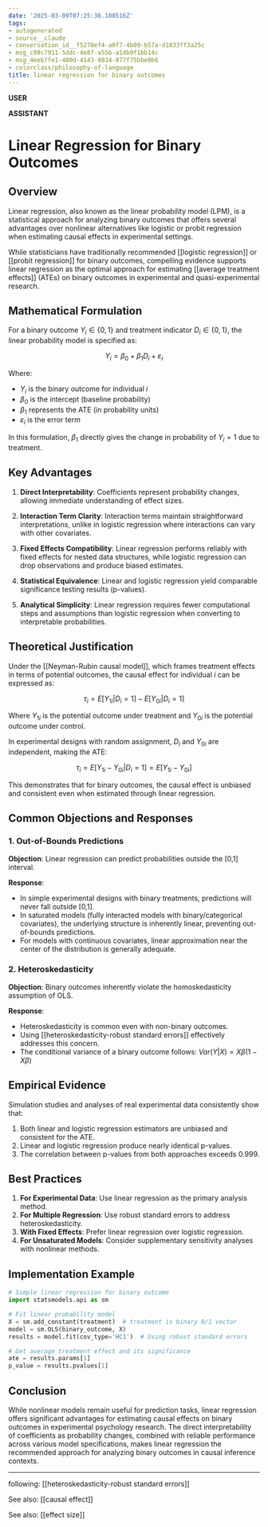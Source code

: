 ```yaml
---
date: '2025-03-09T07:25:36.108516Z'
tags:
- autogenerated
- source__claude
- conversation_id__f5278ef4-a0f7-4b09-b57a-d1033ff3a25c
- msg_c99c7911-5ddc-4e8f-a55b-a1db9f1bb14c
- msg_4eeb7fe1-480d-4143-9834-877f75bbe0b6
- colorclass/philosophy-of-language
title: linear regression for binary outcomes
---
```


**USER**




**ASSISTANT**

# Linear Regression for Binary Outcomes

## Overview

Linear regression, also known as the linear probability model (LPM), is a statistical approach for analyzing binary outcomes that offers several advantages over nonlinear alternatives like logistic or probit regression when estimating causal effects in experimental settings.

While statisticians have traditionally recommended [[logistic regression]] or [[probit regression]] for binary outcomes, compelling evidence supports linear regression as the optimal approach for estimating [[average treatment effects]] (ATEs) on binary outcomes in experimental and quasi-experimental research.

## Mathematical Formulation

For a binary outcome $Y_i \in \{0,1\}$ and treatment indicator $D_i \in \{0,1\}$, the linear probability model is specified as:

$$Y_i = \beta_0 + \beta_1 D_i + \varepsilon_i$$

Where:
- $Y_i$ is the binary outcome for individual $i$
- $\beta_0$ is the intercept (baseline probability)
- $\beta_1$ represents the ATE (in probability units)
- $\varepsilon_i$ is the error term

In this formulation, $\beta_1$ directly gives the change in probability of $Y_i = 1$ due to treatment.

## Key Advantages

1. **Direct Interpretability**: Coefficients represent probability changes, allowing immediate understanding of effect sizes.

2. **Interaction Term Clarity**: Interaction terms maintain straightforward interpretations, unlike in logistic regression where interactions can vary with other covariates.

3. **Fixed Effects Compatibility**: Linear regression performs reliably with fixed effects for nested data structures, while logistic regression can drop observations and produce biased estimates.

4. **Statistical Equivalence**: Linear and logistic regression yield comparable significance testing results (p-values).

5. **Analytical Simplicity**: Linear regression requires fewer computational steps and assumptions than logistic regression when converting to interpretable probabilities.

## Theoretical Justification

Under the [[Neyman-Rubin causal model]], which frames treatment effects in terms of potential outcomes, the causal effect for individual $i$ can be expressed as:

$$\tau_i = E[Y_{1i} | D_i = 1] - E[Y_{0i} | D_i = 1]$$

Where $Y_{1i}$ is the potential outcome under treatment and $Y_{0i}$ is the potential outcome under control.

In experimental designs with random assignment, $D_i$ and $Y_{0i}$ are independent, making the ATE:

$$\tau_i = E[Y_{1i} - Y_{0i} | D_i = 1] = E[Y_{1i} - Y_{0i}]$$

This demonstrates that for binary outcomes, the causal effect is unbiased and consistent even when estimated through linear regression.

## Common Objections and Responses

### 1. Out-of-Bounds Predictions

**Objection**: Linear regression can predict probabilities outside the [0,1] interval.

**Response**: 
- In simple experimental designs with binary treatments, predictions will never fall outside [0,1].
- In saturated models (fully interacted models with binary/categorical covariates), the underlying structure is inherently linear, preventing out-of-bounds predictions.
- For models with continuous covariates, linear approximation near the center of the distribution is generally adequate.

### 2. Heteroskedasticity

**Objection**: Binary outcomes inherently violate the homoskedasticity assumption of OLS.

**Response**:
- Heteroskedasticity is common even with non-binary outcomes.
- Using [[heteroskedasticity-robust standard errors]] effectively addresses this concern.
- The conditional variance of a binary outcome follows: $Var(Y|X) = X\beta(1 - X\beta)$

## Empirical Evidence

Simulation studies and analyses of real experimental data consistently show that:

1. Both linear and logistic regression estimators are unbiased and consistent for the ATE.
2. Linear and logistic regression produce nearly identical p-values.
3. The correlation between p-values from both approaches exceeds 0.999.

## Best Practices

1. **For Experimental Data**: Use linear regression as the primary analysis method.
2. **For Multiple Regression**: Use robust standard errors to address heteroskedasticity.
3. **With Fixed Effects**: Prefer linear regression over logistic regression.
4. **For Unsaturated Models**: Consider supplementary sensitivity analyses with nonlinear methods.

## Implementation Example

```python
# Simple linear regression for binary outcome
import statsmodels.api as sm

# Fit linear probability model
X = sm.add_constant(treatment)  # treatment is binary 0/1 vector
model = sm.OLS(binary_outcome, X)
results = model.fit(cov_type='HC1')  # Using robust standard errors

# Get average treatment effect and its significance
ate = results.params[1]
p_value = results.pvalues[1]
```

## Conclusion

While nonlinear models remain useful for prediction tasks, linear regression offers significant advantages for estimating causal effects on binary outcomes in experimental psychology research. The direct interpretability of coefficients as probability changes, combined with reliable performance across various model specifications, makes linear regression the recommended approach for analyzing binary outcomes in causal inference contexts.


---


following: [[heteroskedasticity-robust standard errors]]

See also: [[causal effect]]


See also: [[effect size]]